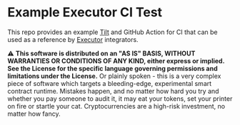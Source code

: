 # Example Executor CI Test

This repo provides an example [Tilt](https://tilt.dev/) and GitHub Action for CI that can be used as a reference by [Executor](https://github.com/wormholelabs-xyz/example-messaging-executor) integrators.

⚠ **This software is distributed on an "AS IS" BASIS, WITHOUT WARRANTIES OR CONDITIONS OF ANY KIND, either express or
implied. See the License for the specific language governing permissions and limitations under the License.** Or plainly
spoken - this is a very complex piece of software which targets a bleeding-edge, experimental smart contract runtime.
Mistakes happen, and no matter how hard you try and whether you pay someone to audit it, it may eat your tokens, set
your printer on fire or startle your cat. Cryptocurrencies are a high-risk investment, no matter how fancy.
